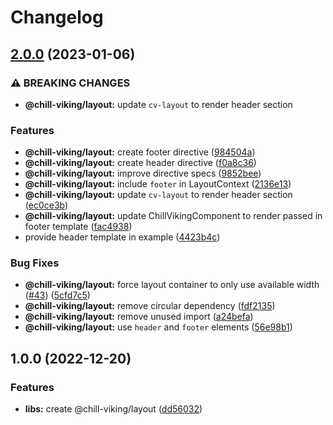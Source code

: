 # Changelog

## [2.0.0](https://github.com/chill-viking/ng-libs/compare/layout-v1.0.0...layout-v2.0.0) (2023-01-06)


### ⚠ BREAKING CHANGES

* **@chill-viking/layout:** update `cv-layout` to render header section

### Features

* **@chill-viking/layout:** create footer directive ([984504a](https://github.com/chill-viking/ng-libs/commit/984504a4ec5369be673994acc68aa1775a363022))
* **@chill-viking/layout:** create header directive ([f0a8c36](https://github.com/chill-viking/ng-libs/commit/f0a8c369e5b115b79d3a4d1e4f9cb6fbf2852b21))
* **@chill-viking/layout:** improve directive specs ([9852bee](https://github.com/chill-viking/ng-libs/commit/9852bee2434522e261a8b1619d8bf4b9f189ed73))
* **@chill-viking/layout:** include `footer` in LayoutContext ([2136e13](https://github.com/chill-viking/ng-libs/commit/2136e13387629b5c8482d7f5012b5c8d9b7a6d28))
* **@chill-viking/layout:** update `cv-layout` to render header section ([ec0ce3b](https://github.com/chill-viking/ng-libs/commit/ec0ce3bcf4a96133fa33844031953ee389874628))
* **@chill-viking/layout:** update ChillVikingComponent to render passed in footer template ([fac4938](https://github.com/chill-viking/ng-libs/commit/fac493883ad978b360223f3529ad1727f9af37a5))
* provide header template in example ([4423b4c](https://github.com/chill-viking/ng-libs/commit/4423b4cdf67f6b8ff43f2fb45758ba0f257608c1))


### Bug Fixes

* **@chill-viking/layout:** force layout container to only use available width ([#43](https://github.com/chill-viking/ng-libs/issues/43)) ([5cfd7c5](https://github.com/chill-viking/ng-libs/commit/5cfd7c58db04bc5e347ee49d5b2589b83260deb4))
* **@chill-viking/layout:** remove circular dependency ([fdf2135](https://github.com/chill-viking/ng-libs/commit/fdf213537554cbb27e22ee6aa8448ad5f0afd832))
* **@chill-viking/layout:** remove unused import ([a24befa](https://github.com/chill-viking/ng-libs/commit/a24befa95eea5f13bf7e56c6a62fe102fc34e580))
* **@chill-viking/layout:** use `header` and `footer` elements ([56e98b1](https://github.com/chill-viking/ng-libs/commit/56e98b11c66099b0749bca133ba2950228d88322))

## 1.0.0 (2022-12-20)


### Features

* **libs:** create @chill-viking/layout ([dd56032](https://github.com/chill-viking/ng-libs/commit/dd56032e4242ec0d2168a354f35e22f8b0e3fc40))

